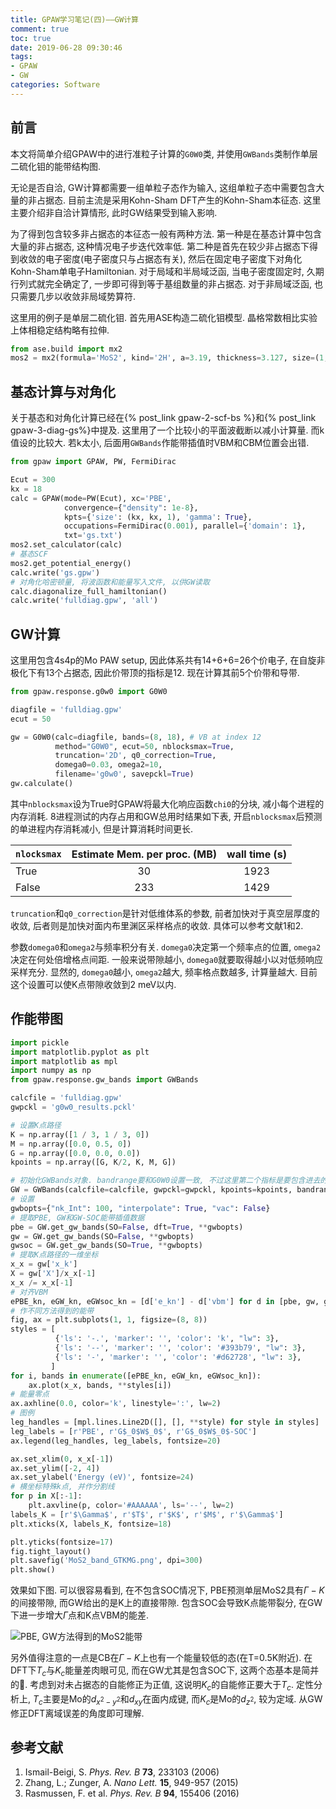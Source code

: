 ```yaml
---
title: GPAW学习笔记(四)——GW计算
comment: true
toc: true
date: 2019-06-28 09:30:46
tags:
- GPAW
- GW
categories: Software
---
```


## 前言

本文将简单介绍GPAW中的进行准粒子计算的`G0W0`类, 并使用`GWBands`类制作单层二硫化钼的能带结构图.<!--more-->

无论是否自洽, GW计算都需要一组单粒子态作为输入, 这组单粒子态中需要包含大量的非占据态. 目前主流是采用Kohn-Sham DFT产生的Kohn-Sham本征态. 这里主要介绍非自洽计算情形, 此时GW结果受到输入影响.

为了得到包含较多非占据态的本征态一般有两种方法. 第一种是在基态计算中包含大量的非占据态, 这种情况电子步迭代效率低. 第二种是首先在较少非占据态下得到收敛的电子密度(电子密度只与占据态有关), 然后在固定电子密度下对角化Kohn-Sham单电子Hamiltonian. 对于局域和半局域泛函, 当电子密度固定时, 久期行列式就完全确定了, 一步即可得到等于基组数量的非占据态. 对于非局域泛函, 也只需要几步以收敛非局域势算符.

这里用的例子是单层二硫化钼. 首先用ASE构造二硫化钼模型. 晶格常数相比实验上体相稳定结构略有拉伸.

```python
from ase.build import mx2
mos2 = mx2(formula='MoS2', kind='2H', a=3.19, thickness=3.127, size=(1, 1, 1), vacuum=5.0)
```

## 基态计算与对角化

关于基态和对角化计算已经在{% post_link gpaw-2-scf-bs %}和{% post_link gpaw-3-diag-gs%}中提及. 这里用了一个比较小的平面波截断以减小计算量. 而k值设的比较大. 若k太小, 后面用`GWBands`作能带插值时VBM和CBM位置会出错.

```python
from gpaw import GPAW, PW, FermiDirac

Ecut = 300
kx = 18
calc = GPAW(mode=PW(Ecut), xc='PBE',
            convergence={"density": 1e-8},
            kpts={'size': (kx, kx, 1), 'gamma': True},
            occupations=FermiDirac(0.001), parallel={'domain': 1},
            txt='gs.txt')
mos2.set_calculator(calc)
# 基态SCF
mos2.get_potential_energy()
calc.write('gs.gpw')
# 对角化哈密顿量, 将波函数和能量写入文件, 以供GW读取
calc.diagonalize_full_hamiltonian()
calc.write('fulldiag.gpw', 'all')
```

## GW计算

这里用包含4s4p的Mo PAW setup, 因此体系共有14+6+6=26个价电子, 在自旋非极化下有13个占据态, 因此价带顶的指标是12. 现在计算其前5个价带和导带.

```python
from gpaw.response.g0w0 import G0W0

diagfile = 'fulldiag.gpw'
ecut = 50

gw = G0W0(calc=diagfile, bands=(8, 18), # VB at index 12
          method="G0W0", ecut=50, nblocksmax=True,
          truncation='2D', q0_correction=True,
          domega0=0.03, omega2=10,
          filename='g0w0', savepckl=True)
gw.calculate()
```

其中`nblocksmax`设为True时GPAW将最大化响应函数`chi0`的分块, 减小每个进程的内存消耗. 8进程测试的内存占用和GW总用时结果如下表, 开启`nblocksmax`后预测的单进程内存消耗减小, 但是计算消耗时间更长.

| `nlocksmax` | Estimate Mem. per proc. (MB) | wall time (s) |
| :---------- | :--------------------------: | :-----------: |
| True        |              30              |     1923      |
| False       |             233              |     1429      |

`truncation`和`q0_correction`是针对低维体系的参数, 前者加快对于真空层厚度的收敛, 后者则是加快对面内布里渊区采样格点的收敛. 具体可以参考文献1和2.

参数`domega0`和`omega2`与频率积分有关. `domega0`决定第一个频率点的位置, `omega2`决定在何处倍增格点间距. 一般来说带隙越小, `domega0`就要取得越小以对低频响应采样充分.  显然的, `domega0`越小, `omega2`越大, 频率格点数越多, 计算量越大. 目前这个设置可以使K点带隙收敛到2 meV以内.

## 作能带图

```python
import pickle
import matplotlib.pyplot as plt
import matplotlib as mpl
import numpy as np
from gpaw.response.gw_bands import GWBands

calcfile = 'fulldiag.gpw'
gwpckl = 'g0w0_results.pckl'

# 设置K点路径
K = np.array([1 / 3, 1 / 3, 0])
M = np.array([0.0, 0.5, 0])
G = np.array([0.0, 0.0, 0.0])
kpoints = np.array([G, K/2, K, M, G])

# 初始化GWBands对象. bandrange要和G0W0设置一致, 不过这里第二个指标是要包含进去的
GW = GWBands(calcfile=calcfile, gwpckl=gwpckl, kpoints=kpoints, bandrange=(8,17))
# 设置
gwbopts={"nk_Int": 100, "interpolate": True, "vac": False}
# 提取PBE, GW和GW-SOC能带插值数据
pbe = GW.get_gw_bands(SO=False, dft=True, **gwbopts)
gw = GW.get_gw_bands(SO=False, **gwbopts)
gwsoc = GW.get_gw_bands(SO=True, **gwbopts)
# 提取K点路径的一维坐标
x_x = gw['x_k']
X = gw['X']/x_x[-1]
x_x /= x_x[-1]
# 对齐VBM
ePBE_kn, eGW_kn, eGWsoc_kn = [d['e_kn'] - d['vbm'] for d in [pbe, gw, gwsoc]]
# 作不同方法得到的能带
fig, ax = plt.subplots(1, 1, figsize=(8, 8))
styles = [
          {'ls': '-.', 'marker': '', 'color': 'k', "lw": 3},
          {'ls': '--', 'marker': '', 'color': '#393b79', "lw": 3},
          {'ls': '-', 'marker': '', 'color': '#d62728', "lw": 3},
         ]
for i, bands in enumerate([ePBE_kn, eGW_kn, eGWsoc_kn]):
    ax.plot(x_x, bands, **styles[i])
# 能量零点
ax.axhline(0.0, color='k', linestyle=':', lw=2)
# 图例
leg_handles = [mpl.lines.Line2D([], [], **style) for style in styles]
leg_labels = [r'PBE', r'G$_0$W$_0$', r'G$_0$W$_0$-SOC']
ax.legend(leg_handles, leg_labels, fontsize=20)

ax.set_xlim(0, x_x[-1])
ax.set_ylim([-2, 4])
ax.set_ylabel('Energy (eV)', fontsize=24)
# 横坐标特殊k点, 并作分割线
for p in X[:-1]:
    plt.axvline(p, color='#AAAAAA', ls='--', lw=2)
labels_K = [r'$\Gamma$', r'$T$', r'$K$', r'$M$', r'$\Gamma$']
plt.xticks(X, labels_K, fontsize=18)

plt.yticks(fontsize=17)
fig.tight_layout()
plt.savefig('MoS2_band_GTKMG.png', dpi=300)
plt.show()
```

效果如下图. 可以很容易看到, 在不包含SOC情况下, PBE预测单层MoS2具有$\Gamma-K$的间接带隙, 而GW给出的是K上的直接带隙. 包含SOC会导致K点能带裂分, 在GW下进一步增大$\Gamma$点和K点VBM的能差.

![PBE, GW方法得到的MoS2能带](MoS2_band_GTKMG.png)

另外值得注意的一点是CB在$\Gamma-K$上也有一个能量较低的态(在T=0.5K附近). 在DFT下$T_c$与$K_c$能量差肉眼可见, 而在GW尤其是包含SOC下, 这两个态基本是简并的. 考虑到对未占据态的自能修正为正值, 这说明$K_c$的自能修正要大于$T_c$. 定性分析上, $T_c$主要是Mo的$d_{x^2-y^2}$和$d_{xy}$在面内成键, 而$K_c$是Mo的$d_{z^2}$, 较为定域. 从GW修正DFT离域误差的角度即可理解.

## 参考文献

1. Ismail-Beigi, S. *Phys. Rev. B* **73**, 233103 (2006)
2. Zhang, L.; Zunger, A. *Nano Lett.* **15**, 949-957 (2015)
3. Rasmussen, F. et al. *Phys. Rev. B* **94**, 155406 (2016)
